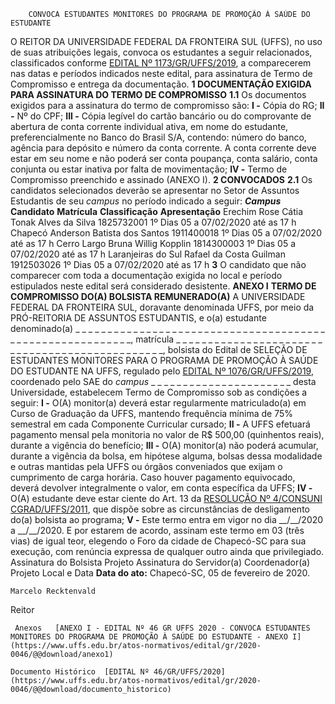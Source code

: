         CONVOCA ESTUDANTES MONITORES DO PROGRAMA DE PROMOÇÃO À SAÚDE DO ESTUDANTE  

 O REITOR DA UNIVERSIDADE FEDERAL DA FRONTEIRA SUL (UFFS), no uso de suas atribuições legais, convoca os estudantes a seguir relacionados, classificados conforme [EDITAL Nº 1173/GR/UFFS/2019](https://www.uffs.edu.br/atos-normativos/edital/gr/2019-1173), a comparecerem nas datas e períodos indicados neste edital, para assinatura de Termo de Compromisso e entrega da documentação.  **1 DOCUMENTAÇÃO EXIGIDA PARA ASSINATURA DO TERMO DE COMPROMISSO** **1.1**  Os documentos exigidos para a assinatura do termo de compromisso são: **I -**  Cópia do RG; **II -**  Nº do CPF; **III -**  Cópia legível do cartão bancário ou do comprovante de abertura de conta corrente individual ativa, em nome do estudante, preferencialmente no Banco do Brasil S/A, contendo: número do banco, agência para depósito e número da conta corrente. A conta corrente deve estar em seu nome e não poderá ser conta poupança, conta salário, conta conjunta ou estar inativa por falta de movimentação; **IV -**  Termo de Compromisso preenchido e assinado (ANEXO I).  **2 CONVOCADOS** **2.1**  Os candidatos selecionados deverão se apresentar no Setor de Assuntos Estudantis de seu *campus*  no período indicado a seguir:      ***Campus***    **Candidato**   **Matrícula**   **Classificação**   **Apresentação**     Erechim   Rose Cátia Tonak Alves da Silva   1825732001   1º   Dias 05 a 07/02/2020 até as 17 h     Chapecó   Anderson Batista dos Santos   1911400018   1º   Dias 05 a 07/02/2020 até as 17 h     Cerro Largo   Bruna Willig Kopplin   1814300003   1º   Dias 05 a 07/02/2020 até as 17 h     Laranjeiras do Sul   Rafael da Costa Guilman   1912503026   1º   Dias 05 a 07/02/2020 até as 17 h       **3**  O candidato que não comparecer com toda a documentação exigida no local e período estipulados neste edital será considerado desistente.   **ANEXO I**  **TERMO DE COMPROMISSO DO(A) BOLSISTA REMUNERADO(A)**  A UNIVERSIDADE FEDERAL DA FRONTEIRA SUL, doravante denominada UFFS, por meio da PRÓ-REITORIA DE ASSUNTOS ESTUDANTIS, e o(a) estudante denominado(a) \_ \_ \_ \_ \_ \_ \_ \_ \_ \_ \_ \_ \_ \_ \_ \_ \_ \_ \_ \_ \_ \_ \_ \_ \_ \_ \_ \_ \_ \_ \_ \_ \_ \_ \_ \_ \_ \_ \_ \_ \_ \_ \_ \_ \_ \_ \_ \_ \_ \_ \_ \_ \_ \_ \_ \_ \_ \_, matrícula \_ \_ \_ \_ \_ \_ \_ \_ \_ \_ \_ \_ \_ \_ \_ \_ \_ \_ \_ \_ \_ \_ \_ \_ \_ \_ \_ \_ \_ \_ \_ \_ \_ \_ \_ \_ \_ \_ \_ \_ \_ \_ \_ \_ \_ \_ \_, bolsista do Edital de SELEÇÃO DE ESTUDANTES MONITORES PARA O PROGRAMA DE PROMOÇÃO À SAÚDE DO ESTUDANTE NA UFFS, regulado pelo [EDITAL Nº 1076/GR/UFFS/2019](https://www.uffs.edu.br/atos-normativos/edital/gr/2019-1076), coordenado pelo SAE do *campus*  \_ \_ \_ \_ \_ \_ \_ \_ \_ \_ \_ \_ \_ \_ \_ \_ \_ \_ \_ \_ \_ \_ desta Universidade, estabelecem Termo de Compromisso sob as condições a seguir: **I -**  O(A) monitor(a) deverá estar regularmente matriculado(a) em Curso de Graduação da UFFS, mantendo frequência mínima de 75% semestral em cada Componente Curricular cursado; **II -**  A UFFS efetuará pagamento mensal pela monitoria no valor de R$ 500,00 (quinhentos reais), durante a vigência do benefício; **III -**  O(A) monitor(a) não poderá acumular, durante a vigência da bolsa, em hipótese alguma, bolsas dessa modalidade e outras mantidas pela UFFS ou órgãos conveniados que exijam o cumprimento de carga horária. Caso houver pagamento equivocado, deverá devolver integralmente o valor, em conta específica da UFFS; **IV -**  O(A) estudante deve estar ciente do Art. 13 da [RESOLUÇÃO Nº 4/CONSUNI CGRAD/UFFS/2011](https://www.uffs.edu.br/atos-normativos/resolucao/consunicgrad/2011-0004), que dispõe sobre as circunstâncias de desligamento do(a) bolsista ao programa; **V -**  Este termo entra em vigor no dia \_\_/\_\_/2020 a \_\_/\_\_/2020. E por estarem de acordo, assinam este termo em 03 (três vias) de igual teor, elegendo o Foro da cidade de Chapecó-SC para sua execução, com renúncia expressa de qualquer outro ainda que privilegiado.   Assinatura do Bolsista Projeto   Assinatura do Servidor(a) Coordenador(a) Projeto   Local e Data    **Data do ato:** Chapecó-SC, 05 de fevereiro de 2020.   
 

    Marcelo Recktenvald   
 Reitor 

     Anexos   [ANEXO I - EDITAL Nº 46 GR UFFS 2020 - CONVOCA ESTUDANTES MONITORES DO PROGRAMA DE PROMOÇÃO À SAÚDE DO ESTUDANTE - ANEXO I](https://www.uffs.edu.br/atos-normativos/edital/gr/2020-0046/@@download/anexo1)  

    Documento Histórico  [EDITAL Nº 46/GR/UFFS/2020](https://www.uffs.edu.br/atos-normativos/edital/gr/2020-0046/@@download/documento_historico)     
      